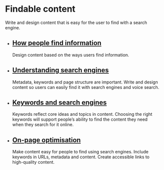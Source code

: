 Findable content
================

Write and design content that is easy for the user to find with a search engine.

*   [How people find information](/writing-and-designing-content/findable-content/how-people-find-information)
    ----------------------------------------------------------------------------------------------------------
    
    Design content based on the ways users find information.
    
*   [Understanding search engines](/writing-and-designing-content/findable-content/understanding-search-engines)
    ------------------------------------------------------------------------------------------------------------
    
    Metadata, keywords and page structure are important. Write and design content so users can easily find it with search engines and voice search.
    
*   [Keywords and search engines](/writing-and-designing-content/findable-content/keywords-and-search-engines)
    ----------------------------------------------------------------------------------------------------------
    
    Keywords reflect core ideas and topics in content. Choosing the right keywords will support people’s ability to find the content they need when they search for it online.
    
*   [On-page optimisation](/writing-and-designing-content/findable-content/page-optimisation)
    -----------------------------------------------------------------------------------------
    
    Make content easy for people to find using search engines. Include keywords in URLs, metadata and content. Create accessible links to high-quality content.